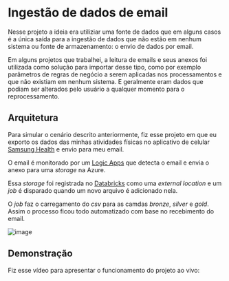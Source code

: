 # Ingestão de dados de email

Nesse projeto a ideia era utiliziar uma fonte de dados que em alguns casos é a única saída para a ingestão de dados que não estão em nenhum sistema ou fonte de armazenamento: o envio de dados por email.

Em alguns projetos que trabalhei, a leitura de emails e seus anexos foi utilizada como solução para importar desse tipo, como por exemplo parâmetros de regras de negócio a serem aplicadas nos processamentos e que não existiam em nenhum sistema. E geralmente eram dados que podiam ser alterados pelo usuário a qualquer momento para o reprocessamento.

## Arquitetura

Para simular o cenário descrito anteriormente, fiz esse projeto em que eu exporto os dados das minhas atividades físicas no aplicativo de celular [Samsung Health](https://www.samsung.com/br/apps/samsung-health/) e envio para meu email.

O email é monitorado por um [Logic Apps](https://learn.microsoft.com/pt-br/azure/logic-apps/logic-apps-overview) que detecta o email e envia o anexo para uma _storage_ na Azure.

Essa _storage_ foi registrada no [Databricks](https://www.databricks.com/br) como uma _external location_ e um _job_ é disparado quando um novo arquivo é adicionado nela.

O _job_ faz o carregamento do _csv_ para as camdas _bronze_, _silver_ e _gold_.
Assim o processo ficou todo automatizado com base no recebimento do email.

![image](https://github.com/user-attachments/assets/f860889c-f8d7-4a43-9d45-f056c298345f)


## Demonstração

Fiz esse vídeo para apresentar o funcionamento do projeto ao vivo:
